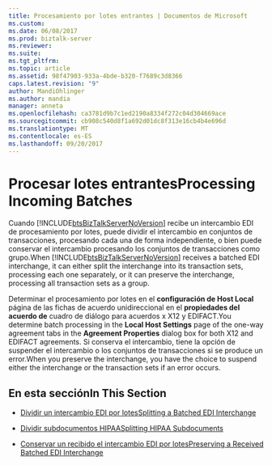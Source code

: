 ```yaml
---
title: Procesamiento por lotes entrantes | Documentos de Microsoft
ms.custom: 
ms.date: 06/08/2017
ms.prod: biztalk-server
ms.reviewer: 
ms.suite: 
ms.tgt_pltfrm: 
ms.topic: article
ms.assetid: 98f47903-933a-4bde-b320-f7689c3d8366
caps.latest.revision: "9"
author: MandiOhlinger
ms.author: mandia
manager: anneta
ms.openlocfilehash: ca3781d9b7c1ed2190a8334f272c04d304669ace
ms.sourcegitcommit: cb908c540d8f1a692d01dc8f313e16cb4b4e696d
ms.translationtype: MT
ms.contentlocale: es-ES
ms.lasthandoff: 09/20/2017
---
```

# <a name="processing-incoming-batches"></a><span data-ttu-id="0ef0f-102">Procesar lotes entrantes</span><span class="sxs-lookup"><span data-stu-id="0ef0f-102">Processing Incoming Batches</span></span>
<span data-ttu-id="0ef0f-103">Cuando [!INCLUDE[btsBizTalkServerNoVersion](../includes/btsbiztalkservernoversion-md.md)] recibe un intercambio EDI de procesamiento por lotes, puede dividir el intercambio en conjuntos de transacciones, procesando cada una de forma independiente, o bien puede conservar el intercambio procesando los conjuntos de transacciones como grupo.</span><span class="sxs-lookup"><span data-stu-id="0ef0f-103">When [!INCLUDE[btsBizTalkServerNoVersion](../includes/btsbiztalkservernoversion-md.md)] receives a batched EDI interchange, it can either split the interchange into its transaction sets, processing each one separately, or it can preserve the interchange, processing all transaction sets as a group.</span></span>  
  
 <span data-ttu-id="0ef0f-104">Determinar el procesamiento por lotes en el **configuración de Host Local** página de las fichas de acuerdo unidireccional en el **propiedades del acuerdo de** cuadro de diálogo para acuerdos x X12 y EDIFACT.</span><span class="sxs-lookup"><span data-stu-id="0ef0f-104">You determine batch processing in the **Local Host Settings** page of the one-way agreement tabs in the **Agreement Properties** dialog box for both X12 and EDIFACT agreements.</span></span> <span data-ttu-id="0ef0f-105">Si conserva el intercambio, tiene la opción de suspender el intercambio o los conjuntos de transacciones si se produce un error.</span><span class="sxs-lookup"><span data-stu-id="0ef0f-105">When you preserve the interchange, you have the choice to suspend either the interchange or the transaction sets if an error occurs.</span></span>  
  
## <a name="in-this-section"></a><span data-ttu-id="0ef0f-106">En esta sección</span><span class="sxs-lookup"><span data-stu-id="0ef0f-106">In This Section</span></span>  
  
-   [<span data-ttu-id="0ef0f-107">Dividir un intercambio EDI por lotes</span><span class="sxs-lookup"><span data-stu-id="0ef0f-107">Splitting a Batched EDI Interchange</span></span>](../core/splitting-a-batched-edi-interchange.md)  
  
-   [<span data-ttu-id="0ef0f-108">Dividir subdocumentos HIPAA</span><span class="sxs-lookup"><span data-stu-id="0ef0f-108">Splitting HIPAA Subdocuments</span></span>](../core/splitting-hipaa-subdocuments.md)  
  
-   [<span data-ttu-id="0ef0f-109">Conservar un recibido el intercambio EDI por lotes</span><span class="sxs-lookup"><span data-stu-id="0ef0f-109">Preserving a Received Batched EDI Interchange</span></span>](../core/preserving-a-received-batched-edi-interchange.md)